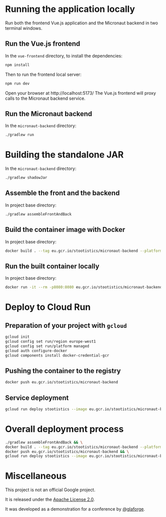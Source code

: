 # Running the application locally

Run both the frontend Vue.js application and the Micronaut backend in two terminal windows.

## Run the Vue.js frontend

In the `vue-frontend` directory, to install the dependencies:

```bash
npm install
```

Then to run the frontend local server:

```bash
npm run dev
```

Open your browser at http://localhost:5173/
The Vue.js frontend will proxy calls to the Micronaut backend service.

## Run the Micronaut backend

In the `micronaut-backend` directory:

```bash
./gradlew run
```

# Building the standalone JAR

In the `micronaut-backend` directory:

```bash
./gradlew shadowJar
```

## Assemble the front and the backend

In project base directory:

```bash
./gradlew assembleFrontAndBack
```

## Build the container image with Docker

In project base directory:

```bash
docker build . --tag eu.gcr.io/stootistics/micronaut-backend --platform linux/amd64
```

## Run the built container locally

In project base directory:

```bash
docker run -it --rm -p8080:8080 eu.gcr.io/stootistics/micronaut-backend
```

# Deploy to Cloud Run

## Preparation of your project with `gcloud`

```bash
gcloud init
gcloud config set run/region europe-west1
gcloud config set run/platform managed
gcloud auth configure-docker
gcloud components install docker-credential-gcr
```

## Pushing the container to the registry

```bash
docker push eu.gcr.io/stootistics/micronaut-backend
```

## Service deployment

```bash
gcloud run deploy stootistics --image eu.gcr.io/stootistics/micronaut-backend --allow-unauthenticated
```

# Overall deployment process

```bash
./gradlew assembleFrontAndBack && \
docker build . --tag eu.gcr.io/stootistics/micronaut-backend --platform linux/amd64 && \
docker push eu.gcr.io/stootistics/micronaut-backend && \
gcloud run deploy stootistics --image eu.gcr.io/stootistics/micronaut-backend --allow-unauthenticated
```

# Miscellaneous

This project is not an official Google project.

It is released under the [Apache License 2.0](LICENSE).

It was developed as a demonstration for a conference by [@glaforge](https://github.com/glaforge).

